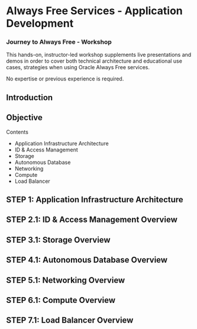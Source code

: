# Always Free Services - Application Development

### Journey to Always Free - Workshop
This hands-on, instructor-led workshop supplements live presentations and demos in order to cover both technical architecture and educational use cases, strategies when using Oracle Always Free services.

No expertise or previous experience is required.

## Introduction


## Objective

Contents
- Application Infrastructure Architecture
-	ID & Access Management
-	Storage
- Autonomous Database
- Networking
- Compute
- Load Balancer

## **STEP 1:** Application Infrastructure Architecture

## **STEP 2.1:** ID & Access Management Overview

## **STEP 3.1:** Storage Overview

## **STEP 4.1:** Autonomous Database Overview

## **STEP 5.1:** Networking Overview

## **STEP 6.1:** Compute Overview

## **STEP 7.1:** Load Balancer Overview










